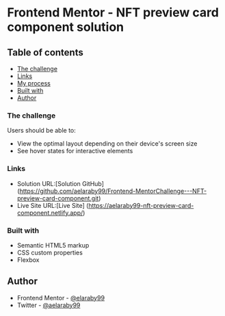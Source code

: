 # Frontend Mentor - NFT preview card component solution
## Table of contents

- [The challenge](#the-challenge)
- [Links](#links)
- [My process](#my-process)
- [Built with](#built-with)
- [Author](#author)




### The challenge

Users should be able to:

- View the optimal layout depending on their device's screen size
- See hover states for interactive elements

### Links

- Solution URL:[Solution GitHub] (https://github.com/aelaraby99/Frontend-MentorChallenge---NFT-preview-card-component.git)
- Live Site URL:[Live Site] (https://aelaraby99-nft-preview-card-component.netlify.app/)

### Built with

- Semantic HTML5 markup
- CSS custom properties
- Flexbox

## Author

- Frontend Mentor - [@elaraby99](https://www.frontendmentor.io/profile/aelaraby99)
- Twitter - [@aelaraby99](https://www.twitter.com/aelaraby99)


